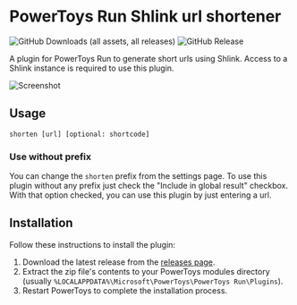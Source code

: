 # PowerToys Run Shlink url shortener

![GitHub Downloads (all assets, all releases)](https://img.shields.io/github/downloads/inukiwi/PowerToysRun-Shlink/total)
![GitHub Release](https://img.shields.io/github/v/release/inukiwi/PowerToysRun-Shlink)

A plugin for PowerToys Run to generate short urls using Shlink.
Access to a Shlink instance is required to use this plugin.

![Screenshot](https://github.com/inukiwi/PowerToysRun-Shlink/blob/master/screenshot.png)

## Usage

```
shorten [url] [optional: shortcode]
```

### Use without prefix

You can change the `shorten` prefix from the settings page. To use this plugin without any prefix just check the "Include in global result" checkbox. With that option checked, you can use this plugin by just entering a url.

## Installation

Follow these instructions to install the plugin:

1. Download the latest release from the [releases page](https://github.com/inukiwi/PowerToysRun-Shlink/releases).
2. Extract the zip file's contents to your PowerToys modules directory (usually `%LOCALAPPDATA%\Microsoft\PowerToys\PowerToys Run\Plugins`).
3. Restart PowerToys to complete the installation process.
